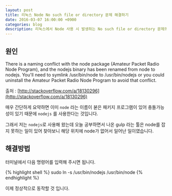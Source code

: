 ```yaml
---
layout: post
title: 리눅스 Node No such file or directory 문제 해결하기
date: 2016-03-07 16:00:00 +0900
categories: blog
description: 리눅스에서 Node 사용 시 발생하는 No such file or directory 문제의 원인과 해결하는 방법에 대해 알아보겠습니다.
---
```


## 원인

There is a naming conflict with the node package (Amateur Packet Radio Node Program), and the nodejs binary has been renamed from node to nodejs. You'll need to symlink /usr/bin/node to /usr/bin/nodejs or you could uninstall the Amateur Packet Radio Node Program to avoid that conflict.

출처 : [http://stackoverflow.com/a/18130296](http://stackoverflow.com/a/18130296)

매우 간단하게 요약하면 이미 `node` 라는 이름이 붇은 패키지 프로그램이 있어 충돌가능성이 있기 때문에
`nodejs` 를 사용한다는 것입니다.

그래서 저는  `nodejs`로 사용해 왔는데
오늘 공부하면서 나온 gulp 라는 툴은 node를 잡지 못하는 일이 있어 찾아보니 해당 위치에 node가 없어서 일어난 일이였습니다.

## 해결방법

터미널에서 다음 명령어를 입력해 주시면 됩니다.

{% highlight shell %}
sudo ln -s /usr/bin/nodejs /usr/bin/node
{% endhighlight %}

이제 정상적으로 동작할 것 입니다.
